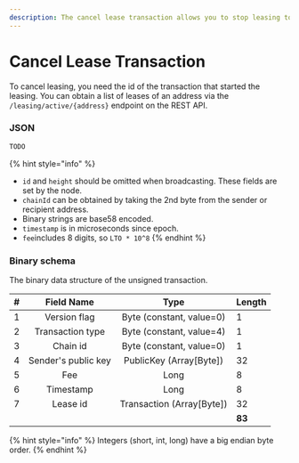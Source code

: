 ```yaml
---
description: The cancel lease transaction allows you to stop leasing to a node for staking.
---
```


# Cancel Lease Transaction

To cancel leasing, you need the id of the transaction that started the leasing. You can obtain a list of leases of an address via the `/leasing/active/{address}` endpoint on the REST API.

### JSON

```javascript
TODO
```

{% hint style="info" %}
* `id` and `height` should be omitted when broadcasting. These fields are set by the node.
* `chainId` can be obtained by taking the 2nd byte from the sender or recipient address.
* Binary strings are base58 encoded.
* `timestamp` is in microseconds since epoch.
* `fee`includes 8 digits, so `LTO * 10^8`
{% endhint %}

### Binary schema

The binary data structure of the unsigned transaction.

| \# | Field Name | Type | Length |
| :--- | :---: | :---: | :--- |
| 1 | Version flag | Byte \(constant, value=0\) | 1 |
| 2 | Transaction type | Byte \(constant, value=4\) | 1 |
| 3 | Chain id | Byte \(constant, value=0\) | 1 |
| 4 | Sender's public key | PublicKey \(Array\[Byte\]\) | 32 |
| 5 | Fee | Long | 8 |
| 6 | Timestamp | Long | 8 |
| 7 | Lease id | Transaction \(Array\[Byte\]\) | 32 |
|  |  |  | **83** |

{% hint style="info" %}
Integers \(short, int, long\) have a big endian byte order.
{% endhint %}

